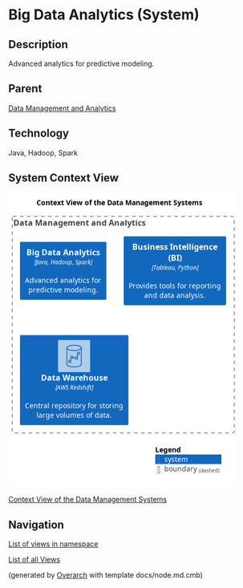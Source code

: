 
# Big Data Analytics (System)
## Description
Advanced analytics for predictive modeling.

## Parent
[Data Management and Analytics](../../mybank/data-management/context-boundary.md)

## Technology
Java, Hadoop, Spark

## System Context View
![Context View of the Data Management Systems](../../mybank/data-management/context-view.png)

[Context View of the Data Management Systems](../../mybank/data-management/context-view.md)


## Navigation
[List of views in namespace](./views-in-namespace.md)

[List of all Views](../../views.md)


(generated by [Overarch](https://github.com/soulspace-org/overarch) with template docs/node.md.cmb)
